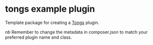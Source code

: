 # tongs example plugin

Template package for creating a [Tongs](https://github.com/datashaman/tongs) plugin.

*nb* Remember to change the metadata in composer.json to match your preferred plugin name and class.
